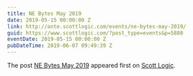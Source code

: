 ```yaml
---
title: NE Bytes May 2019
date: 2019-05-15 00:00:00 Z
link: http://ante.scottlogic.com/events/ne-bytes-may-2019/
guid: https://www.scottlogic.com/?post_type=events&p=5880
eventDate: 2019-05-15 00:00:00 Z
pubDateTime: 2019-06-07 09:49:39 Z
---
```


<p>The post <a rel="nofollow" href="http://ante.scottlogic.com/events/ne-bytes-may-2019/">NE Bytes May 2019</a> appeared first on <a rel="nofollow" href="http://ante.scottlogic.com">Scott Logic</a>.</p>
